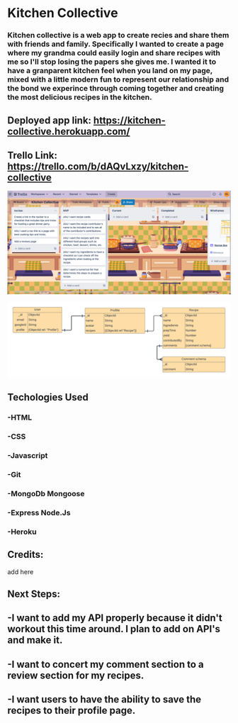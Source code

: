 # Kitchen Collective
### Kitchen collective is a web app to create recies and share them with friends and family. Specifically I wanted to create a page where my grandma could easily login and share recipes with me so I'll stop losing the papers she gives me. I wanted it to have a granparent kitchen feel when you land on my page, mixed with a little modern fun to represent our relationship and the bond we experince through coming together and creating the most delicious recipes in the kitchen. 

## Deployed app link: https://kitchen-collective.herokuapp.com/
## Trello Link: https://trello.com/b/dAQvLxzy/kitchen-collective

![trello-planning-screenshot](public/assets/trelloss.png)

![kitchen-collective-erd](public/assets/Recipe%20Box%20ERD%20(1).png)

## Techologies Used
### -HTML
### -CSS
### -Javascript
### -Git
### -MongoDb Mongoose
### -Express Node.Js
### -Heroku

## Credits:
add here

## Next Steps:
## -I want to add my API properly because it didn't workout this time around. I plan to add on API's and make it. 
## -I want to concert my comment section to a review section for my recipes.
## -I want users to have the ability to save the recipes to their profile page.
